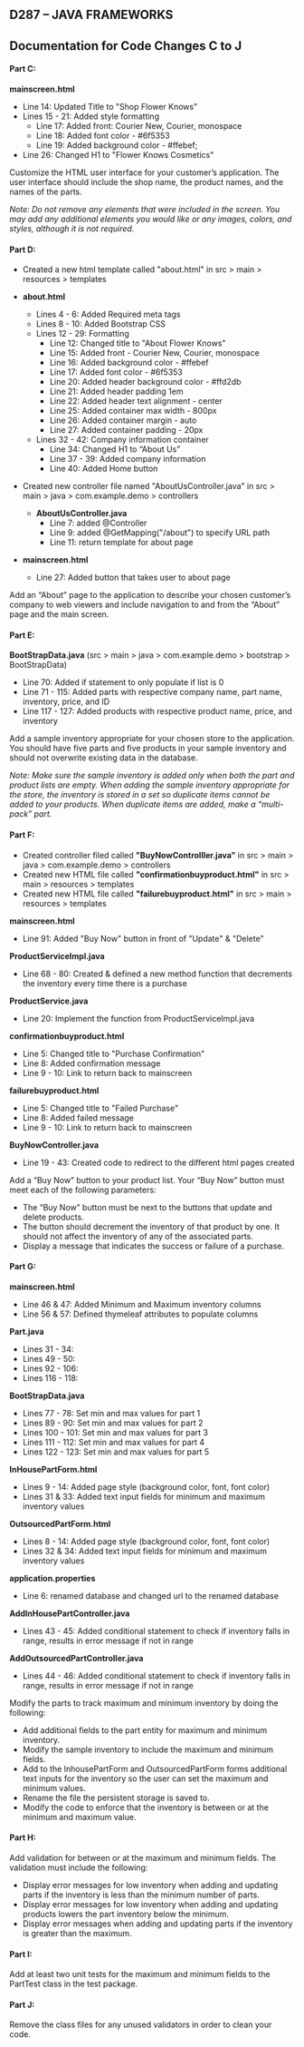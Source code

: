 ## D287 – JAVA FRAMEWORKS
## Documentation for Code Changes C to J

#### Part C: 
**mainscreen.html**
* Line 14: Updated Title to "Shop Flower Knows"
* Lines 15 - 21: Added style formatting
  * Line 17: Added front: Courier New, Courier, monospace
  * Line 18: Added font color - #6f5353
  * Line 19: Added background color - #ffebef;
* Line 26: Changed H1 to "Flower Knows Cosmetics"

Customize the HTML user interface for your customer’s application. The user interface should include the shop name, the product names, and the names of the parts.

_Note: Do not remove any elements that were included in the screen. You may add any additional elements you would like or any images, colors, and styles, although it is not required._

#### Part D:
* Created a new html template called "about.html" in src > main > resources > templates
* **about.html**
  * Lines 4 - 6: Added Required meta tags
  * Lines 8 - 10: Added Bootstrap CSS
  * Lines 12 - 29: Formatting
    * Line 12: Changed title to "About Flower Knows"
    * Line 15: Added front - Courier New, Courier, monospace
    * Line 16: Added background color - #ffebef
    * Line 17: Added font color - #6f5353 
    * Line 20: Added header background color - #ffd2db 
    * Line 21: Added header padding 1em 
    * Line 22: Added header text alignment - center 
    * Line 25: Added container max width - 800px 
    * Line 26: Added container margin - auto 
    * Line 27: Added container padding - 20px
  * Lines 32 - 42: Company information container 
    * Line 34: Changed H1 to “About Us” 
    * Line 37 - 39: Added company information
    * Line 40: Added Home button 


* Created new controller file named "AboutUsController.java" in src > main > java > com.example.demo > controllers
  * **AboutUsController.java**
    * Line 7: added @Controller 
    * Line 9: added @GetMapping("/about") to specify URL path 
    * Line 11: return template for about page


* **mainscreen.html**
  * Line 27: Added button that takes user to about page

Add an “About” page to the application to describe your chosen customer’s company to web viewers and include navigation to and from the “About” page and the main screen.

#### Part E:
**BootStrapData.java** (src > main > java > com.example.demo > bootstrap > BootStrapData)
* Line 70: Added if statement to only populate if list is 0
* Line 71 - 115: Added parts with respective company name, part name, inventory, price, and ID
* Line 117 - 127: Added products with respective product name, price, and inventory

Add a sample inventory appropriate for your chosen store to the application. You should have five parts and five products in your sample inventory and should not overwrite existing data in the database.

_Note: Make sure the sample inventory is added only when both the part and product lists are empty. When adding the sample inventory appropriate for the store, the inventory is stored in a set so duplicate items cannot be added to your products. When duplicate items are added, make a “multi-pack” part._

#### Part F:

* Created controller filed called **"BuyNowControlller.java"** in src > main > java > com.example.demo > controllers
* Created new HTML file called **"confirmationbuyproduct.html"** in src > main > resources > templates
* Created new HTML file called **"failurebuyproduct.html"** in src > main > resources > templates

**mainscreen.html**
* Line 91: Added "Buy Now" button in front of "Update" & "Delete"

**ProductServiceImpl.java**
* Line 68 - 80: Created & defined a new method function that decrements the inventory every time there is a purchase

**ProductService.java**
* Line 20: Implement the function from ProductServiceImpl.java

**confirmationbuyproduct.html**
* Line 5: Changed title to "Purchase Confirmation"
* Line 8: Added confirmation message
* Line 9 - 10: Link to return back to mainscreen

**failurebuyproduct.html**
* Line 5: Changed title to "Failed Purchase"
* Line 8: Added failed message
* Line 9 - 10: Link to return back to mainscreen

**BuyNowController.java**
* Line 19 - 43: Created code to redirect to the different html pages created 


Add a “Buy Now” button to your product list. Your “Buy Now” button must meet each of the following parameters:
* The “Buy Now” button must be next to the buttons that update and delete products.
* The button should decrement the inventory of that product by one. It should not affect the inventory of any of the associated parts.
* Display a message that indicates the success or failure of a purchase.

#### Part G:

**mainscreen.html**
* Line 46 & 47: Added Minimum and Maximum inventory columns
* Line 56 & 57: Defined thymeleaf attributes to populate columns

**Part.java**
* Lines 31 - 34: 
* Lines 49 - 50:
* Lines 92 - 106: 
* Lines 116 - 118:

**BootStrapData.java**
* Lines 77 - 78: Set min and max values for part 1
* Lines 89 - 90: Set min and max values for part 2
* Lines 100 - 101: Set min and max values for part 3
* Lines 111 - 112: Set min and max values for part 4
* Lines 122 - 123: Set min and max values for part 5

**InHousePartForm.html**
* Lines 9 - 14: Added page style (background color, font, font color)
* Lines 31 & 33: Added text input fields for minimum and maximum inventory values

**OutsourcedPartForm.html**
* Lines 8 - 14: Added page style (background color, font, font color)
* Lines 32 & 34: Added text input fields for minimum and maximum inventory values

**application.properties**
* Line 6: renamed database and changed url to the renamed database

**AddInHousePartController.java**
* Lines 43 - 45: Added conditional statement to check if inventory falls in range, results in error message if not in range

**AddOutsourcedPartController.java**
* Lines 44 - 46: Added conditional statement to check if inventory falls in range, results in error message if not in range

Modify the parts to track maximum and minimum inventory by doing the following:
* Add additional fields to the part entity for maximum and minimum inventory.
* Modify the sample inventory to include the maximum and minimum fields.
* Add to the InhousePartForm and OutsourcedPartForm forms additional text inputs for the inventory so the user can set the maximum and minimum values.
* Rename the file the persistent storage is saved to.
* Modify the code to enforce that the inventory is between or at the minimum and maximum value.

#### Part H:
Add validation for between or at the maximum and minimum fields. The validation must include the following:
* Display error messages for low inventory when adding and updating parts if the inventory is less than the minimum number of parts.
* Display error messages for low inventory when adding and updating products lowers the part inventory below the minimum.
* Display error messages when adding and updating parts if the inventory is greater than the maximum.

#### Part I:
Add at least two unit tests for the maximum and minimum fields to the PartTest class in the test package.

#### Part J:
Remove the class files for any unused validators in order to clean your code.
